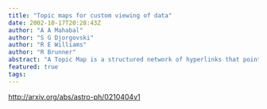 ```yaml
---
title: "Topic maps for custom viewing of data"
date: 2002-10-17T20:28:43Z
author: "A A Mahabal"
author: "S G Djorgovski"
author: "R E Williams"
author: "R Brunner"
abstract: "A Topic Map is a structured network of hyperlinks that points into an information pool. Topic Maps have an existence independent of the information pool and hence different Topic Maps can form different layers above the same information pool and provide us with different views of it. We explore the use of Topic Maps with the Unified Column Descriptor (UCD) scheme developed in the frame of the ESO-CDS data mining project. UCD, with its multi-tier hierarchical structure, categorizes parameters reported in tables and catalogs. By using Topic Maps we show how columns from different catalogs with similar but not identical descriptions could be combined. A direct application for the Virtual Observatory community is that of merging catalogs in order to generate customized views of data."
featured: true
tags:
---
```

http://arxiv.org/abs/astro-ph/0210404v1